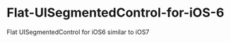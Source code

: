 Flat-UISegmentedControl-for-iOS-6
=================================

Flat UISegmentedControl for iOS6 similar to iOS7
